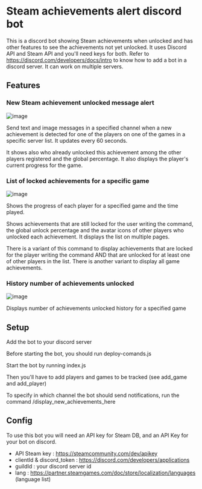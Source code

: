 # Steam achievements alert discord bot
This is a discord bot showing Steam achievements when unlocked and has other features to see the achievements not yet unlocked.
It uses Discord API and Steam API and you'll need keys for both. Refer to https://discord.com/developers/docs/intro to know how to add a bot in a discord server.
It can work on multiple servers.

## Features
### New Steam achievement unlocked message alert

![image](https://github.com/NicolasR14/Steam-achievements-alert-discord-bot/assets/101961437/25dfc808-7689-4629-96b6-772a79a97f6a)

Send text and image messages in a specified channel when a new achievement is detected for one of the players on one of the games in a specific server list. It updates every 60 seconds.

It shows also who already unlocked this achievement among the other players registered and the global percentage. It also displays the player's current progress for the game.

### List of locked achievements for a specific game

![image](https://github.com/NicolasR14/Steam-achievements-alert-discord-bot/assets/101961437/6d271fdf-99b3-4db4-8e0e-9b6f2daa5e24)

Shows the progress of each player for a specified game and the time played.

Shows achievements that are still locked for the user writing the command, the global unlock percentage and the avatar icons of other players who unlocked each achievement. It displays the list on multiple pages.

There is a variant of this command to display achievements that are locked for the player writing the command AND that are unlocked for at least one of other players in the list. There is another variant to display all game achievements.

### History number of achievements unlocked

![image](https://github.com/NicolasR14/Steam-achievements-alert-discord-bot/assets/101961437/f7524b09-e38a-4f57-8b66-44ee366b7647)

Displays number of achievements unlocked history for a specified game

## Setup
Add the bot to your discord server

Before starting the bot, you should run deploy-comands.js

Start the bot by running index.js

Then you'll have to add players and games to be tracked (see add_game and add_player)

To specify in which channel the bot should send notifications, run the command /display_new_achievements_here

## Config
To use this bot you will need an API key for Steam DB, and an API Key for your bot on discord.

- API Steam key : https://steamcommunity.com/dev/apikey
- clientId & discord_token : https://discord.com/developers/applications
- guildId : your discord server id
- lang : https://partner.steamgames.com/doc/store/localization/languages (language list)
